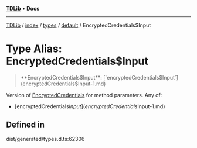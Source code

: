 [**TDLib**](../../../../../../README.md) • **Docs**

***

[TDLib](../../../../../../modules.md) / [index](../../../../../README.md) / [types](../../../README.md) / [default](../README.md) / EncryptedCredentials$Input

# Type Alias: EncryptedCredentials$Input

> **EncryptedCredentials$Input**: [`encryptedCredentials$Input`](encryptedCredentials$Input-1.md)

Version of [EncryptedCredentials](EncryptedCredentials.md) for method parameters.
Any of:
- [encryptedCredentials$Input](encryptedCredentials$Input-1.md)

## Defined in

dist/generated/types.d.ts:62306
